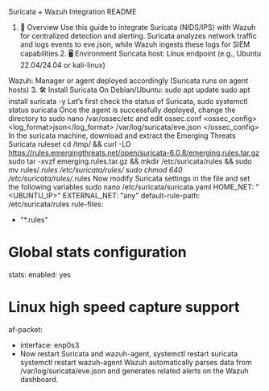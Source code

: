  Suricata + Wazuh Integration README
1. 🔧 Overview
Use this guide to integrate Suricata (NIDS/IPS) with Wazuh for centralized detection and alerting. Suricata analyzes network traffic and logs events to eve.json, while Wazuh ingests these logs for SIEM capabilities.2. 🖥 Environment
Suricata host: Linux endpoint (e.g., Ubuntu 22.04/24.04 or kali-linux)

Wazuh: Manager or agent deployed accordingly (Suricata runs on agent hosts)
3. 🛠 Install Suricata
On Debian/Ubuntu:
sudo apt update
sudo apt install suricata -y
Let’s first check the status of Suricata,
sudo systemctl status suricata
Once the agent is successfully deployed, change the directory to 
sudo nano /var/ossec/etc and edit ossec.conf
<ossec_config>
  <localfile>
    <log_format>json</log_format>
    <location>/var/log/suricata/eve.json</location>
  </localfile>
</ossec_config>
In the suricata machine, download and extract the Emerging Threats Suricata ruleset
cd /tmp/ && curl -LO https://rules.emergingthreats.net/open/suricata-6.0.8/emerging.rules.tar.gz
sudo tar -xvzf emerging.rules.tar.gz && mkdir /etc/suricata/rules && sudo mv rules/*.rules /etc/suricata/rules/
sudo chmod 640 /etc/suricata/rules/*.rules
Now modify Suricata settings in the file and set the following variables
sudo nano /etc/suricata/suricata.yaml 
HOME_NET: "<UBUNTU_IP>"
EXTERNAL_NET: "any"
default-rule-path: /etc/suricata/rules
rule-files:
- "*.rules"
# Global stats configuration
stats:
enabled: yes
# Linux high speed capture support
af-packet:
- interface: enp0s3
- Now restart Suricata and wazuh-agent,
systemctl restart suricata
systemctl restart wazuh-agent
Wazuh automatically parses data from /var/log/suricata/eve.json and generates related alerts on the Wazuh dashboard.
